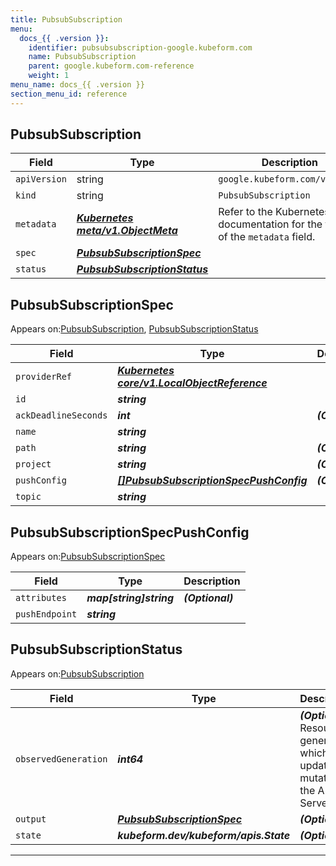 ```yaml
---
title: PubsubSubscription
menu:
  docs_{{ .version }}:
    identifier: pubsubsubscription-google.kubeform.com
    name: PubsubSubscription
    parent: google.kubeform.com-reference
    weight: 1
menu_name: docs_{{ .version }}
section_menu_id: reference
---
```


## PubsubSubscription
| Field | Type | Description |
| ------ | ----- | ----------- |
| `apiVersion` | string | `google.kubeform.com/v1alpha1` |
|    `kind` | string | `PubsubSubscription` |
| `metadata` | ***[Kubernetes meta/v1.ObjectMeta](https://kubernetes.io/docs/reference/generated/kubernetes-api/v1.13/#objectmeta-v1-meta)***|Refer to the Kubernetes API documentation for the fields of the `metadata` field.|
| `spec` | ***[PubsubSubscriptionSpec](#pubsubsubscriptionspec)***||
| `status` | ***[PubsubSubscriptionStatus](#pubsubsubscriptionstatus)***||
## PubsubSubscriptionSpec

Appears on:[PubsubSubscription](#pubsubsubscription), [PubsubSubscriptionStatus](#pubsubsubscriptionstatus)

| Field | Type | Description |
| ------ | ----- | ----------- |
| `providerRef` | ***[Kubernetes core/v1.LocalObjectReference](https://kubernetes.io/docs/reference/generated/kubernetes-api/v1.13/#localobjectreference-v1-core)***||
| `id` | ***string***||
| `ackDeadlineSeconds` | ***int***| ***(Optional)*** |
| `name` | ***string***||
| `path` | ***string***| ***(Optional)*** |
| `project` | ***string***| ***(Optional)*** |
| `pushConfig` | ***[[]PubsubSubscriptionSpecPushConfig](#pubsubsubscriptionspecpushconfig)***| ***(Optional)*** |
| `topic` | ***string***||
## PubsubSubscriptionSpecPushConfig

Appears on:[PubsubSubscriptionSpec](#pubsubsubscriptionspec)

| Field | Type | Description |
| ------ | ----- | ----------- |
| `attributes` | ***map[string]string***| ***(Optional)*** |
| `pushEndpoint` | ***string***||
## PubsubSubscriptionStatus

Appears on:[PubsubSubscription](#pubsubsubscription)

| Field | Type | Description |
| ------ | ----- | ----------- |
| `observedGeneration` | ***int64***| ***(Optional)*** Resource generation, which is updated on mutation by the API Server.|
| `output` | ***[PubsubSubscriptionSpec](#pubsubsubscriptionspec)***| ***(Optional)*** |
| `state` | ***kubeform.dev/kubeform/apis.State***| ***(Optional)*** |
---
